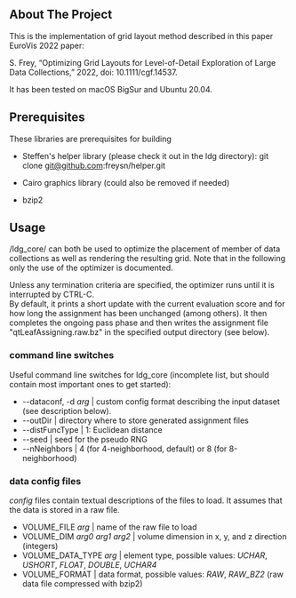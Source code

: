 <div id="top"></div>


<!-- ABOUT THE PROJECT -->
## About The Project

This is the implementation of grid layout method described in this paper EuroVis 2022 paper:

S. Frey, “Optimizing Grid Layouts for Level-of-Detail Exploration of Large Data Collections,” 2022, doi: 10.1111/cgf.14537.

It has been tested on macOS BigSur and Ubuntu 20.04. 

<!-- // -->
<!-- // Copyright (c) Steffen Frey (University of Groningen, Netherlands). All rights reserved. -->
<!-- // Licensed under the MIT license. See LICENSE file in the project root for details. -->
<!-- // -->

<!-- Below, a quick sketch of the main concept is provided. Please refer to the paper for details. -->

<!-- * TODO -->



<!-- ### Built With -->

<!-- * [Next.js](https://nextjs.org/) -->
<!-- * [React.js](https://reactjs.org/) -->
<!-- * [Vue.js](https://vuejs.org/) -->
<!-- * [Angular](https://angular.io/) -->
<!-- * [Svelte](https://svelte.dev/) -->
<!-- * [Laravel](https://laravel.com) -->
<!-- * [Bootstrap](https://getbootstrap.com) -->
<!-- * [JQuery](https://jquery.com) -->

<!-- <p align="right">(<a href="#top">back to top</a>)</p> -->



<!-- GETTING STARTED -->
<!-- ## Getting Started -->

<!-- <\!-- This is an example of how you may give instructions on setting up your project locally. -\-> -->
<!-- To get a local copy up and running follow these simple example steps. -->

## Prerequisites

These libraries are prerequisites for building

* Steffen's helper library (please check it out in the ldg directory):
  git clone git@github.com:freysn/helper.git

* Cairo graphics library (could also be removed if needed)

* bzip2

<!-- ### Installation -->

<!-- 1. Get a free API Key at [https://example.com](https://example.com) -->
<!-- 2. Clone the repo -->
<!--    ```sh -->
<!--    git clone https://github.com/github_username/repo_name.git -->
<!--    ``` -->
<!-- 3. Install NPM packages -->
<!--    ```sh -->
<!--    npm install -->
<!--    ``` -->
<!-- 4. Enter your API in `config.js` -->
<!--    ```js -->
<!--    const API_KEY = 'ENTER YOUR API'; -->
<!--    ``` -->

<!-- <p align="right">(<a href="#top">back to top</a>)</p> -->



<!-- USAGE EXAMPLES -->
## Usage

/ldg_core/ can both be used to optimize the placement of member of data collections as well as rendering the resulting grid.
Note that in the following only the use of the optimizer is documented.

Unless any termination criteria are specified, the optimizer runs until it is interrupted by CTRL-C.  
By default, it prints a short update with the current evaluation score and for how long the assignment has been unchanged (among others). 
It then completes the ongoing pass phase and then writes the assignment file "qtLeafAssigning.raw.bz" in the specified output directory (see below). 

### command line switches
Useful command line switches for ldg_core (incomplete list, but should contain most important ones to get started): 

* --dataconf, -d _arg_ | custom config format describing the input dataset (see description below).
* --outDir | directory where to store generated assignment files
* --distFuncType | 1: Euclidean distance
* --seed | seed for the pseudo RNG
* --nNeighbors | 4 (for 4-neighborhood, default) or 8 (for 8-neighborhood)


### data config files

_config_ files contain textual descriptions of the files to load. It assumes that the data is stored in a raw file.

* VOLUME\_FILE _arg_ | name of the raw file to load
* VOLUME\_DIM _arg0_ _arg1_ _arg2_ | volume dimension in x, y, and z direction (integers)
* VOLUME\_DATA_TYPE _arg_ | element type, possible values: _UCHAR_, _USHORT_, _FLOAT_, _DOUBLE_, _UCHAR4_
* VOLUME\_FORMAT | data format, possible values: _RAW_, _RAW_BZ2_ (raw data file compressed with bzip2)

<!-- _For more examples, please refer to the [Documentation](https://example.com)_ -->

<!-- <p align="right">(<a href="#top">back to top</a>)</p> -->



<!-- ROADMAP -->
<!-- ## Roadmap -->

<!-- - [] Feature 1 -->
<!-- - [] Feature 2 -->
<!-- - [] Feature 3 -->
<!--     - [] Nested Feature -->

<!-- See the [open issues](https://github.com/github_username/repo_name/issues) for a full list of proposed features (and known issues). -->

<!-- <p align="right">(<a href="#top">back to top</a>)</p> -->



<!-- CONTRIBUTING -->
<!-- ## Contributing -->

<!-- Contributions are what make the open source community such an amazing place to learn, inspire, and create. Any contributions you make are **greatly appreciated**. -->

<!-- If you have a suggestion that would make this better, please fork the repo and create a pull request. You can also simply open an issue with the tag "enhancement". -->
<!-- Don't forget to give the project a star! Thanks again! -->

<!-- 1. Fork the Project -->
<!-- 2. Create your Feature Branch (`git checkout -b feature/AmazingFeature`) -->
<!-- 3. Commit your Changes (`git commit -m 'Add some AmazingFeature'`) -->
<!-- 4. Push to the Branch (`git push origin feature/AmazingFeature`) -->
<!-- 5. Open a Pull Request -->

<!-- <p align="right">(<a href="#top">back to top</a>)</p> -->



<!-- LICENSE -->
<!-- ## License -->

<!-- Distributed under the MIT License. See `LICENSE.txt` for more information. -->

<!-- <p align="right">(<a href="#top">back to top</a>)</p> -->



<!-- CONTACT -->
<!-- ## Contact -->

<!-- Your Name - [@twitter_handle](https://twitter.com/twitter_handle) - email@email_client.com -->

<!-- Project Link: [https://github.com/github_username/repo_name](https://github.com/github_username/repo_name) -->

<!-- <p align="right">(<a href="#top">back to top</a>)</p> -->



<!-- ACKNOWLEDGMENTS -->
<!-- ## Acknowledgments -->

<!-- * []() -->
<!-- * []() -->
<!-- * []() -->

<!-- <p align="right">(<a href="#top">back to top</a>)</p> -->



<!-- MARKDOWN LINKS & IMAGES -->
<!-- https://www.markdownguide.org/basic-syntax/#reference-style-links -->
[contributors-shield]: https://img.shields.io/github/contributors/github_username/repo_name.svg?style=for-the-badge
[contributors-url]: https://github.com/github_username/repo_name/graphs/contributors
[forks-shield]: https://img.shields.io/github/forks/github_username/repo_name.svg?style=for-the-badge
[forks-url]: https://github.com/github_username/repo_name/network/members
[stars-shield]: https://img.shields.io/github/stars/github_username/repo_name.svg?style=for-the-badge
[stars-url]: https://github.com/github_username/repo_name/stargazers
[issues-shield]: https://img.shields.io/github/issues/github_username/repo_name.svg?style=for-the-badge
[issues-url]: https://github.com/github_username/repo_name/issues
[license-shield]: https://img.shields.io/github/license/github_username/repo_name.svg?style=for-the-badge
[license-url]: https://github.com/github_username/repo_name/blob/master/LICENSE.txt
[linkedin-shield]: https://img.shields.io/badge/-LinkedIn-black.svg?style=for-the-badge&logo=linkedin&colorB=555
[linkedin-url]: https://linkedin.com/in/linkedin_username
[product-screenshot]: images/screenshot.png
